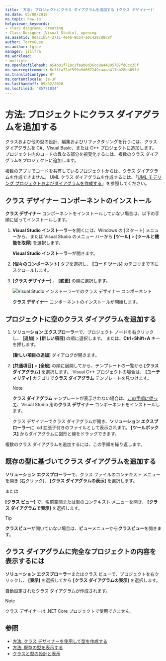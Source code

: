 ```yaml
---
title: '方法: プロジェクトにクラス ダイアグラムを追加する (クラス デザイナー)'
ms.date: 05/08/2018
ms.topic: how-to
helpviewer_keywords:
- class diagrams, creating
- Class Designer [Visual Studio], opening
ms.assetid: 0eac1b54-2711-4e4b-9654-a0c429c08c8f
author: TerryGLee
ms.author: tglee
manager: jillfra
ms.workload:
- multiple
ms.openlocfilehash: a54b01f718c2faab8d36cc8e44805707fd0cc35f
ms.sourcegitcommit: 6cfffa72af599a9d667249caaaa411bb28ea69fd
ms.translationtype: HT
ms.contentlocale: ja-JP
ms.lasthandoff: 09/02/2020
ms.locfileid: "85771034"
---
```

# <a name="how-to-add-class-diagrams-to-projects"></a>方法: プロジェクトにクラス ダイアグラムを追加する

クラスおよび他の型の設計、編集およびリファクタリングを行うには、クラス ダイアグラムを C#、Visual Basic、または C++ プロジェクトに追加します。 プロジェクト内のコードの異なる部分を視覚化するには、複数のクラス ダイアグラムをプロジェクトに追加します。

複数のアプリでコードを共有しているプロジェクトからは、クラス ダイアグラムを作成できません。 UML クラス ダイアグラムを作成するには、「[UML モデリング プロジェクトおよびダイアグラムを作成する](../../modeling/what-s-new-for-design-in-visual-studio.md)」を参照してください。

## <a name="install-the-class-designer-component"></a>クラス デザイナー コンポーネントのインストール

**クラス デザイナー** コンポーネントをインストールしていない場合は、以下の手順に従ってインストールします。

1. **Visual Studio インストーラー**を開くには、Windows の [スタート] メニューから、または Visual Studio のメニュー バーから **[ツール]**  >  **[ツールと機能を取得]** を選択します。

   **Visual Studio インストーラー**が開きます。

1. **[個々のコンポーネント]** タブを選択し、 **[コード ツール]** カテゴリまで下にスクロールします。

1. **[クラス デザイナー]** 、 **[変更]** の順に選択します。

   ![Visual Studio インストーラーでのクラス デザイナー コンポーネント](media/class-designer-component.png)

   **クラス デザイナー** コンポーネントのインストールが開始します。

## <a name="add-a-blank-class-diagram-to-a-project"></a>プロジェクトに空のクラス ダイアグラムを追加する

1. **ソリューション エクスプローラー**で、プロジェクト ノードを右クリックし、 **[追加]**  >  **[新しい項目]** の順に選択します。 または、**Ctrl**+**Shift**+**A** キーを押します。

   **[新しい項目の追加]** ダイアログが開きます。

2. **[共通項目]**  >  **[全般]** の順に展開してから、テンプレートの一覧から **[クラス ダイアグラム]** を選択します。 Visual C++ プロジェクトの場合は、 **[ユーティリティ]** カテゴリで**クラス ダイアグラム** テンプレートを見つけます。

   > [!NOTE]
   > **クラス ダイアグラム** テンプレートが表示されない場合は、[この手順に従って](#install-the-class-designer-component)、Visual Studio 用の**クラス デザイナー** コンポーネントをインストールします。

   クラス デザイナーでクラス ダイアグラムが開き、**ソリューション エクスプローラー**に *.cd* 拡張子付きのファイルとして表示されます。 **[ツールボックス]** からダイアグラムに図形と線をドラッグできます。

複数のクラス ダイアグラムを追加するには、この手順を繰り返します。

## <a name="add-a-class-diagram-based-on-existing-types"></a>既存の型に基づいてクラス ダイアグラムを追加する

**ソリューション エクスプローラー**で、クラス ファイルのコンテキスト メニューを開き (右クリック)、 **[クラス ダイアグラムの表示]** を選択します。

または

**[クラス ビュー]** で、名前空間または型のコンテキスト メニューを開き、 **[クラス ダイアグラムで表示]** を選択します。

> [!TIP]
> **クラスビュー**が開いていない場合は、**ビュー**メニューから**クラスビュー**を開きます。

## <a name="to-display-the-contents-of-a-complete-project-in-a-class-diagram"></a>クラス ダイアグラムに完全なプロジェクトの内容を表示するには

**ソリューション エクスプローラー**またはクラス ビューで、プロジェクトを右クリックし、 **[表示]** を選択してから **[クラス ダイアグラムの表示]** を選択します。

自動設定されたクラス ダイアグラムが作成されます。

> [!NOTE]
> クラス デザイナーは .NET Core プロジェクトで使用できません。

## <a name="see-also"></a>参照

- [方法: クラス デザイナーを使用して型を作成する](how-to-create-types.md)
- [方法: 既存の型を表示する](how-to-view-existing-types.md)
- [クラスと型の設計と表示](designing-and-viewing-classes-and-types.md)
